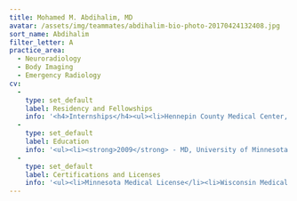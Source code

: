 ```yaml
---
title: Mohamed M. Abdihalim, MD
avatar: /assets/img/teammates/abdihalim-bio-photo-20170424132408.jpg
sort_name: Abdihalim
filter_letter: A
practice_area:
  - Neuroradiology
  - Body Imaging
  - Emergency Radiology
cv:
  - 
    type: set_default
    label: Residency and Fellowships
    info: '<h4>Internships</h4><ul><li>Hennepin County Medical Center, Minneapolis, MN, 2010</li></ul><h4>Residencies</h4><ul><li>University of Minnesota, Minneapolis, MN, 2014</li></ul><h4>Fellowships</h4><ul><li>University of California, San Diego, CA, 2015</li></ul>'
  - 
    type: set_default
    label: Education
    info: '<ul><li><strong>2009</strong> - MD, University of Minnesota Medical School, Minneapolis, MN</li><li><strong>2005</strong> - BS, University of Minnesota, Minneapolis, MN<span></span></li></ul>'
  - 
    type: set_default
    label: Certifications and Licenses
    info: '<ul><li>Minnesota Medical License</li><li>Wisconsin Medical License</li><li>North Dakota Medical License</li></ul>'
---
```

